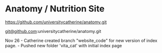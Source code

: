 # Anatomy / Nutrition Site

https://github.com/universitycatherine/anatomy.git

git@github.com:universitycatherine/anatomy.git

Nov 26 - Catherine created branch "website_code" for new version of index page.
       - Pushed new folder 'vita_cat' with initial index page
